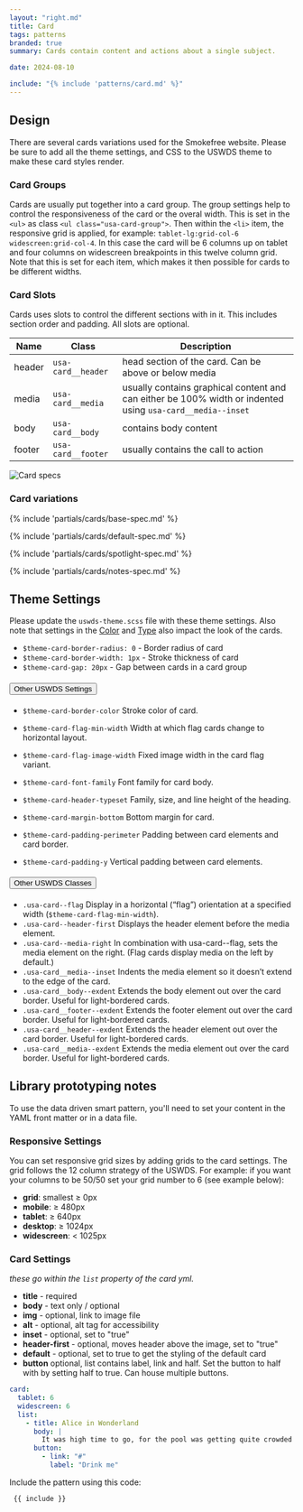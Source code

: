 ```yaml
---
layout: "right.md"
title: Card
tags: patterns
branded: true
summary: Cards contain content and actions about a single subject.

date: 2024-08-10

include: "{% include 'patterns/card.md' %}"
---
```


## Design
There are several cards variations used for the Smokefree website. Please be sure to add all the theme settings, and CSS to the USWDS theme to make these card styles render.

### Card Groups
Cards are usually put together into a card group. The group settings help to control the responsiveness of the card or the overal width. This is set in the `<ul>` as class `<ul class="usa-card-group">`. Then within the `<li>` item, the responsive grid is applied, for example: `tablet-lg:grid-col-6 widescreen:grid-col-4`. In this case the card will be 6 columns up on tablet and four columns on widescreen breakpoints in this twelve column grid. Note that this is set for each item, which makes it then possible for cards to be different widths.

### Card Slots
Cards uses slots to control the different sections with in it. This includes section order and padding. All slots are optional.

| Name | Class | Description |
|--|--|--| 
| header | `usa-card__header` | head section of the card. Can be above or below media |
| media | `usa-card__media` | usually contains graphical content and can either be 100% width or indented using `usa-card__media--inset`|
| body | `usa-card__body` | contains body content |
| footer | `usa-card__footer` | usually contains the call to action |

![Card specs](/assets/images/card-specs.png)

### Card variations
{% include 'partials/cards/base-spec.md' %}

{% include 'partials/cards/default-spec.md' %}

{% include 'partials/cards/spotlight-spec.md' %}

{% include 'partials/cards/notes-spec.md' %}



## Theme Settings
Please update the `uswds-theme.scss` file with these theme settings. Also note that settings in the [Color](/library/styles/colors/) and [Type](/library/styles/type/) also impact the look of the cards.

- `$theme-card-border-radius: 0` - Border radius of card
- `$theme-card-border-width: 1px` - Stroke thickness of card
- `$theme-card-gap: 20px` - Gap between cards in a card group
<div class="usa-accordion">
  <h4 class="usa-accordion__heading">
    <button
      type="button"
      class="usa-accordion__button"
      aria-expanded="false"
      aria-controls="e1"
    >
      Other USWDS Settings
    </button>
  </h4>
  <div id="e1" class="usa-accordion__content usa-prose">

- `$theme-card-border-color` Stroke color of card.
- `$theme-card-flag-min-width` Width at which flag cards change to horizontal layout.
- `$theme-card-flag-image-width` Fixed image width in the card flag variant.
- `$theme-card-font-family` Font family for card body.
- `$theme-card-header-typeset` Family, size, and line height of the heading.
- `$theme-card-margin-bottom` Bottom margin for card.
- `$theme-card-padding-perimeter` Padding between card elements and card border.
- `$theme-card-padding-y` Vertical padding between card elements.
  </div>
  <h4 class="usa-accordion__heading">
    <button
      type="button"
      class="usa-accordion__button"
      aria-expanded="false"
      aria-controls="e2"
    >
      Other USWDS Classes
    </button>
  </h4>
  <div id="e2" class="usa-accordion__content usa-prose">
    
    - `.usa-card--flag` Display in a horizontal (“flag”) orientation at a specified width (`$theme-card-flag-min-width`).
    - `.usa-card--header-first` Displays the header element before the media element.
    - `.usa-card--media-right` In combination with usa-card--flag, sets the media element on the right. (Flag cards display media on the left by default.)
    - `.usa-card__media--inset` Indents the media element so it doesn’t extend to the edge of the card.
    - `.usa-card__body--exdent` Extends the body element out over the card border. Useful for light-bordered cards.
    - `.usa-card__footer--exdent` Extends the footer element out over the card border. Useful for light-bordered cards.
    - `.usa-card__header--exdent` Extends the header element out over the card border. Useful for light-bordered cards.
    - `.usa-card__media--exdent` Extends the media element out over the card border. Useful for light-bordered cards.
  </div>
</div>


## Library prototyping notes
To use the data driven smart pattern, you'll need to set your content in the YAML front matter or in a data file. 

### Responsive Settings
You can set responsive grid sizes by adding grids to the card settings. The grid follows the 12 column strategy of the USWDS. For example: if you want your columns to be 50/50 set your grid number to 6 (see example below):
- **grid**: smallest ≥ 0px
- **mobile**: ≥ 480px
- **tablet**: ≥ 640px
- **desktop**: ≥ 1024px
- **widescreen**: < 1025px

### Card Settings
_these go within the `list` property of the card yml._
- **title** - required
- **body** - text only / optional
- **img** - optional, link to image file
- **alt** - optional, alt tag for accessibility
- **inset** - optional, set to "true"
- **header-first** - optional, moves header above the image, set to "true"
- **default** - optional, set to true to get the styling of the default card
- **button** optional, list contains label, link and half. Set the button to half with by setting half to true. Can house multiple buttons. 

```yml
card:
  tablet: 6 
  widescreen: 6
  list:
    - title: Alice in Wonderland
      body: |
        It was high time to go, for the pool was getting quite crowded with the birds and animals that had fallen into it: there were a Duck and a Dodo, a Lory and an Eaglet, and several other curious creatures.
      button:
        - link: "#"
          label: "Drink me"
```

Include the pattern using this code:

```markdown
 {{ include }}
```